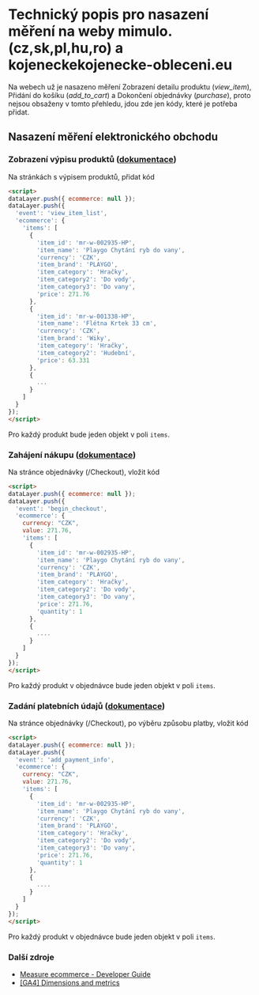 # Technický popis pro nasazení měření na weby mimulo.(cz,sk,pl,hu,ro) a kojeneckekojenecke-obleceni.eu


Na webech už je nasazeno měření Zobrazení detailu produktu (*view_item*), Přidání do košíku (*add_to_cart*) a Dokončení objednávky (*purchase*), proto nejsou obsaženy v tomto přehledu, jdou zde jen kódy, které je potřeba přidat.

## Nasazení měření elektronického obchodu

### Zobrazení výpisu produktů ([dokumentace](https://developers.google.com/analytics/devguides/collection/ga4/ecommerce?client_type=gtm#view_item_list-gtm))
Na stránkách s výpisem produktů, přidat kód

```html
<script>
dataLayer.push({ ecommerce: null });
dataLayer.push({
  'event': 'view_item_list',
  'ecommerce': {
    'items': [
      {
        'item_id': 'mr-w-002935-HP',
        'item_name': 'Playgo Chytání ryb do vany',
        'currency': 'CZK',
        'item_brand': 'PLAYGO',
        'item_category': 'Hračky',
        'item_category2': 'Do vody',
        'item_category3': 'Do vany',
        'price': 271.76
      },
      {
        'item_id': 'mr-w-001338-HP',
        'item_name': 'Flétna Krtek 33 cm',
        'currency': 'CZK',
        'item_brand': 'Wiky',
        'item_category': 'Hračky',
        'item_category2': 'Hudební',
        'price': 63.331
      },
      {
        ...
      }
    ]
  }
});
</script>
```

Pro každý produkt bude jeden objekt v poli `items`.


### Zahájení nákupu ([dokumentace](https://developers.google.com/analytics/devguides/collection/ga4/ecommerce?client_type=gtm#begin_checkout-gtm))
Na stránce objednávky (/Checkout), vložit kód

```html
<script>
dataLayer.push({ ecommerce: null });
dataLayer.push({
  'event': 'begin_checkout',
  'ecommerce': {
    currency: "CZK",
    value: 271.76,
    'items': [
      {
        'item_id': 'mr-w-002935-HP',
        'item_name': 'Playgo Chytání ryb do vany',
        'currency': 'CZK',
        'item_brand': 'PLAYGO',
        'item_category': 'Hračky',
        'item_category2': 'Do vody',
        'item_category3': 'Do vany',
        'price': 271.76,
        'quantity': 1
      },
      {
        ....
      }
    ]
  }
});
</script>
```

Pro každý produkt v objednávce bude jeden objekt v poli `items`.


### Zadání platebních údajů ([dokumentace](https://developers.google.com/analytics/devguides/collection/ga4/ecommerce?client_type=gtm#add_payment_info-gtm))
Na stránce objednávky (/Checkout), po výběru způsobu platby, vložit kód

```html
<script>
dataLayer.push({ ecommerce: null });
dataLayer.push({
  'event': 'add_payment_info',
  'ecommerce': {
    currency: "CZK",
    value: 271.76,
    'items': [
      {
        'item_id': 'mr-w-002935-HP',
        'item_name': 'Playgo Chytání ryb do vany',
        'currency': 'CZK',
        'item_brand': 'PLAYGO',
        'item_category': 'Hračky',
        'item_category2': 'Do vody',
        'item_category3': 'Do vany',
        'price': 271.76,
        'quantity': 1
      },
      {
        ....
      }
    ]
  }
});
</script>
```

Pro každý produkt v objednávce bude jeden objekt v poli `items`.


### Další zdroje

* [Measure ecommerce - Developer Guide](https://developers.google.com/analytics/devguides/collection/ga4/ecommerce?client_type=gtm)
* [[GA4] Dimensions and metrics](https://support.google.com/analytics/answer/9143382#dimensions&zippy=%2Cecommerce)
